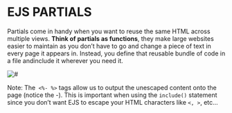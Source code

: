 # EJS PARTIALS
Partials come in handy when you want to reuse the same HTML across multiple views. **Think of partials as functions**, they make large websites easier to maintain as you don’t have to go and change a piece of text in every page it appears in. Instead, you define that reusable bundle of code in a file andinclude it wherever you need it.

![#](https://res.cloudinary.com/practicaldev/image/fetch/s--NcyF1ajR--/c_limit%2Cf_auto%2Cfl_progressive%2Cq_auto%2Cw_880/https://thepracticaldev.s3.amazonaws.com/i/gk1bxrwovuxzc5gnu6g7.png)

Note: The` <%- %>` tags allow us to output the unescaped content onto the page (notice the -). This is important when using the `include()` statement since you don’t want EJS to escape your HTML characters like `<, >`, etc…